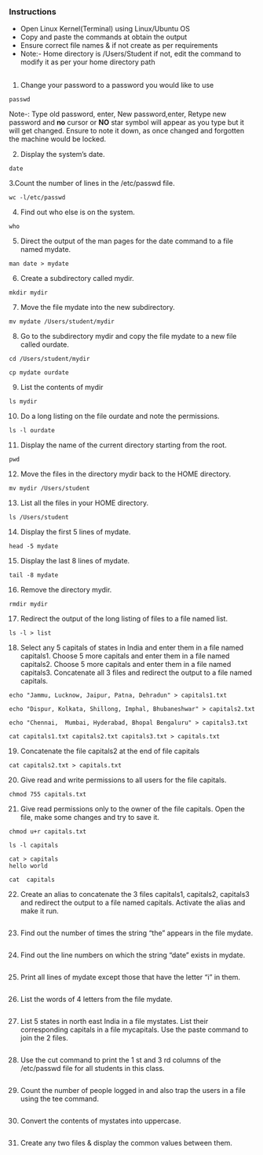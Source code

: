 ### Instructions
- Open Linux Kernel(Terminal) using Linux/Ubuntu OS
- Copy and paste the commands at obtain the output
- Ensure correct file names & if not create as per requirements
-  Note:- Home directory is /Users/Student if not, edit the command to modify it as per your home directory path

 ##
1. Change your password to a password you would like to use
  ```
passwd
  ```
Note-: Type old password, enter,  New password,enter, Retype new password and **no** cursor or **NO** star symbol will appear as you type but it will get changed. Ensure to note it down, as once changed and forgotten the machine would be locked.

2. Display the system’s date.
  ```
date
  ```

3.Count the number of lines in the /etc/passwd file.
  ```
wc -l/etc/passwd
  ```

4. Find out who else is on the system.
  ```
who
  ```

5. Direct the output of the man pages for the date command to a file named
mydate.
  ```
man date > mydate
  ```

6. Create a subdirectory called mydir.
  ```
mkdir mydir
  ```


7. Move the file mydate into the new subdirectory.
  ```
mv mydate /Users/student/mydir
  ```

8. Go to the subdirectory mydir and copy the file mydate to a new file called
ourdate.
 ```
cd /Users/student/mydir
 ```
  ```
cp mydate ourdate
  ```

9. List the contents of mydir
  ```
ls mydir
  ```

10. Do a long listing on the file ourdate and note the permissions.
  ```
ls -l ourdate
  ```

11. Display the name of the current directory starting from the root.
  ```
pwd 
  ```

12. Move the files in the directory mydir back to the HOME directory.
  ```
mv mydir /Users/student
  ```

13. List all the files in your HOME directory.
  ```
ls /Users/student
  ```

14. Display the first 5 lines of mydate.
  ```
head -5 mydate
  ```

15. Display the last 8 lines of mydate.
  ```
tail -8 mydate
  ```

16. Remove the directory mydir.
  ```
rmdir mydir
  ```
17. Redirect the output of the long listing of files to a file named list.
 ```
ls -l > list
 ```
18. Select any 5 capitals of states in India and enter them in a file named capitals1. Choose 5 more capitals and enter them in a file named capitals2. Choose 5 more capitals and enter them in a file named capitals3. Concatenate all 3 files and redirect the output to a file named capitals.
 ```
echo "Jammu, Lucknow, Jaipur, Patna, Dehradun" > capitals1.txt
 ```

 ```
echo "Dispur, Kolkata, Shillong, Imphal, Bhubaneshwar" > capitals2.txt
 ```

 ```
echo "Chennai,  Mumbai, Hyderabad, Bhopal Bengaluru" > capitals3.txt
 ```

 ```
cat capitals1.txt capitals2.txt capitals3.txt > capitals.txt
 ```

19. Concatenate the file capitals2 at the end of file capitals
 ```
 cat capitals2.txt > capitals.txt
 ```
20. Give read and write permissions to all users for the file capitals.
 ```
chmod 755 capitals.txt
 ```
21. Give read permissions only to the owner of the file capitals. Open the file, make some changes and try to save it.
 ```
chmod u+r capitals.txt
 ```
```
ls -l capitals
 ```
```
cat > capitals
hello world
 ```
```
cat  capitals 
 ```
22. Create an alias to concatenate the 3 files capitals1, capitals2, capitals3 and redirect the output to a file named capitals. Activate the alias and make it run.
 ```
 ```
23. Find out the number of times the string “the” appears in the file mydate.
 ```
 ```
24. Find out the line numbers on which the string “date” exists in mydate.
 ```
 ```
25. Print all lines of mydate except those that have the letter “i” in them.
 ```
 ```
26. List the words of 4 letters from the file mydate.
 ```
 ```
27. List 5 states in north east India in a file mystates. List their corresponding capitals in a file mycapitals. Use the paste command to join the 2 files.
 ```
 ```
28. Use the cut command to print the 1 st and 3 rd columns of the /etc/passwd file for all students in this class.
 ```
 ```
29. Count the number of people logged in and also trap the users in a file using the tee command.
 ```
 ```
30. Convert the contents of mystates into uppercase.
 ```
 ```
31. Create any two files & display the common values between them.
 ```
 ```




